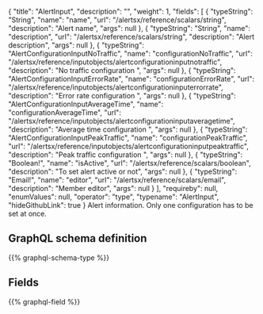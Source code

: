 {
  "title": "AlertInput",
  "description": "",
  "weight": 1,
  "fields": [
    {
      "typeString": "String",
      "name": "name",
      "url": "/alertsx/reference/scalars/string",
      "description": "Alert name",
      "args": null
    },
    {
      "typeString": "String",
      "name": "description",
      "url": "/alertsx/reference/scalars/string",
      "description": "Alert description",
      "args": null
    },
    {
      "typeString": "AlertConfigurationInputNoTraffic",
      "name": "configurationNoTraffic",
      "url": "/alertsx/reference/inputobjects/alertconfigurationinputnotraffic",
      "description": "No traffic configuration ",
      "args": null
    },
    {
      "typeString": "AlertConfigurationInputErrorRate",
      "name": "configurationErrorRate",
      "url": "/alertsx/reference/inputobjects/alertconfigurationinputerrorrate",
      "description": "Error rate configuration ",
      "args": null
    },
    {
      "typeString": "AlertConfigurationInputAverageTime",
      "name": "configurationAverageTime",
      "url": "/alertsx/reference/inputobjects/alertconfigurationinputaveragetime",
      "description": "Average time configuration ",
      "args": null
    },
    {
      "typeString": "AlertConfigurationInputPeakTraffic",
      "name": "configurationPeakTraffic",
      "url": "/alertsx/reference/inputobjects/alertconfigurationinputpeaktraffic",
      "description": "Peak traffic configuration ",
      "args": null
    },
    {
      "typeString": "Boolean!",
      "name": "isActive",
      "url": "/alertsx/reference/scalars/boolean",
      "description": "To set alert active or not",
      "args": null
    },
    {
      "typeString": "Email!",
      "name": "editor",
      "url": "/alertsx/reference/scalars/email",
      "description": "Member editor",
      "args": null
    }
  ],
  "requireby": null,
  "enumValues": null,
  "operator": "type",
  "typename": "AlertInput",
  "hideGithubLink": true
}
Alert information. Only one configuration has to be set at once.
## GraphQL schema definition

{{% graphql-schema-type %}}

## Fields

{{% graphql-field %}}
